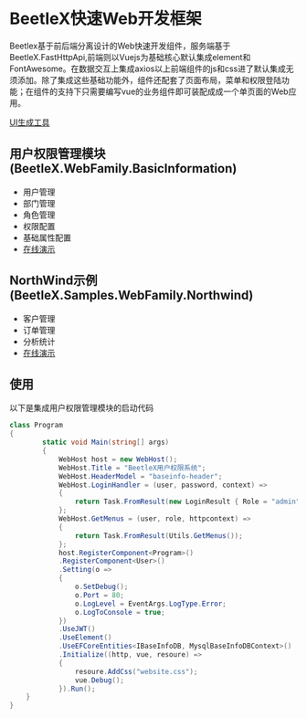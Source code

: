 # BeetleX快速Web开发框架
Beetlex基于前后端分离设计的Web快速开发组件，服务端基于BeetleX.FastHttpApi,前端则以Vuejs为基础核心默认集成element和FontAwesome。在数据交互上集成axios以上前端组件的js和css进了默认集成无须添加。除了集成这些基础功能外，组件还配套了页面布局，菜单和权限登陆功能；在组件的支持下只需要编写vue的业务组件即可装配成成一个单页面的Web应用。

[UI生成工具](https://beetlex-io.com/uieditor/)

## 用户权限管理模块 (BeetleX.WebFamily.BasicInformation)
- 用户管理
- 部门管理
- 角色管理
- 权限配置
- 基础属性配置
- [在线演示](https://beetlex-io.com/systembase/)

## NorthWind示例 (BeetleX.Samples.WebFamily.Northwind)
- 客户管理
- 订单管理
- 分析统计
- [在线演示](https://beetlex-io.com/systembase/)
## 使用
以下是集成用户权限管理模块的启动代码
``` csharp
class Program
{
        static void Main(string[] args)
        {
            WebHost host = new WebHost();
            WebHost.Title = "BeetleX用户权限系统";
            WebHost.HeaderModel = "baseinfo-header";
            WebHost.LoginHandler = (user, password, context) =>
            {
                return Task.FromResult(new LoginResult { Role = "admin", Success = true });
            };
            WebHost.GetMenus = (user, role, httpcontext) =>
            {
                return Task.FromResult(Utils.GetMenus());
            };
            host.RegisterComponent<Program>()
            .RegisterComponent<User>()
            .Setting(o =>
            {
                o.SetDebug();
                o.Port = 80;
                o.LogLevel = EventArgs.LogType.Error;
                o.LogToConsole = true;
            })
            .UseJWT()
            .UseElement()
            .UseEFCoreEntities<IBaseInfoDB, MysqlBaseInfoDBContext>()
            .Initialize((http, vue, resoure) =>
            {
                resoure.AddCss("website.css");
                vue.Debug();
            }).Run();
    }
}
```



